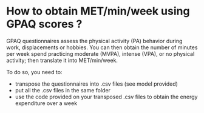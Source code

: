 # How to obtain MET/min/week using GPAQ scores ?
GPAQ questionnaires assess the physical activity (PA) behavior during work, displacements or hobbies.
You can then obtain the number of minutes per week spend practicing moderate (MVPA), intense (VPA), or no physical activity; then translate it into MET/min/week.  
  
To do so, you need to:
* transpose the questionnaires into .csv files (see model provided)
* put all the .csv files in the same folder
* use the code provided on your transposed .csv files to obtain the energy expenditure over a week
